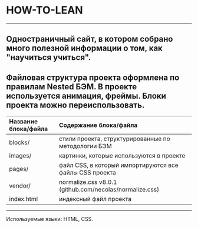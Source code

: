 # HOW-TO-LEAN
___
 Одностраничный сайт, в котором собрано много полезной информации о том, как "научиться учиться".
 ---
 Файловая структура проекта оформлена по правилам Nested БЭМ. В проекте используется анимация, фреймы. Блоки проекта можно переиспользовать.
 ---

|Название блока/файла| Содержание блока/файла                                 |
|:-------------------|:-------------------------------------------------------|
|blocks/             | стили проекта, структурированные по методологии БЭМ    |
|images/             | картинки, которые используются в проекте               |
|pages/              | файл CSS, в который импортируются все файлы CSS проекта|
|vendor/             | normalize.css v8.0.1 (github.com/necolas/normalize.css)|
|index.html          | индексный файл проекта                                 |

---
Используемые языки: HTML, CSS.
